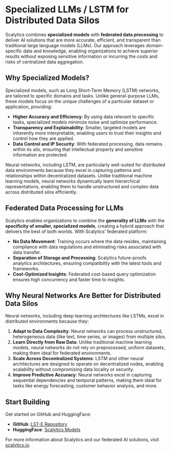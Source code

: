 # Specialized LLMs / LSTM for Distributed Data Silos

Scalytics combines **specialized models** with **federated data processing** to deliver AI solutions that are more accurate, efficient, and transparent than traditional large language models (LLMs). Our approach leverages domain-specific data and knowledge, enabling organizations to achieve superior results without exposing sensitive information or incurring the costs and risks of centralized data aggregation.

## Why Specialized Models?

Specialized models, such as Long Short-Term Memory (LSTM) networks, are tailored to specific domains and tasks. Unlike general-purpose LLMs, these models focus on the unique challenges of a particular dataset or application, providing:

- **Higher Accuracy and Efficiency**: By using data relevant to specific tasks, specialized models minimize noise and optimize performance.
- **Transparency and Explainability**: Smaller, targeted models are inherently more interpretable, enabling users to trust their insights and control how they are applied.
- **Data Control and IP Security**: With federated processing, data remains within its silo, ensuring that intellectual property and sensitive information are protected.

Neural networks, including LSTM, are particularly well-suited for distributed data environments because they excel in capturing patterns and relationships within decentralized datasets. Unlike traditional machine learning models, neural networks dynamically learn hierarchical representations, enabling them to handle unstructured and complex data across distributed silos efficiently.

## Federated Data Processing for LLMs

Scalytics enables organizations to combine the **generality of LLMs** with the **specificity of smaller, specialized models**, creating a hybrid approach that delivers the best of both worlds. With Scalytics’ federated platform:

- **No Data Movement**: Training occurs where the data resides, maintaining compliance with data regulations and eliminating risks associated with data transfer.
- **Separation of Storage and Processing**: Scalytics future-proofs analytics architectures, ensuring compatibility with the latest tools and frameworks.
- **Cost-Optimized Insights**: Federated cost-based query optimization ensures high concurrency and faster time to insights.

## Why Neural Networks Are Better for Distributed Data Silos

Neural networks, including deep learning architectures like LSTMs, excel in distributed environments because they:

1. **Adapt to Data Complexity**: Neural networks can process unstructured, heterogeneous data (like text, time series, or images) from multiple silos.
2. **Learn Directly from Raw Data**: Unlike traditional machine learning models, neural networks do not rely on preprocessed, uniform datasets, making them ideal for federated environments.
3. **Scale Across Decentralized Systems**: LSTM and other neural architectures are designed to operate on decentralized nodes, enabling scalability without compromising data locality or security.
4. **Improve Predictive Accuracy**: Neural networks excel in capturing sequential dependencies and temporal patterns, making them ideal for tasks like energy forecasting, customer behavior analysis, and more.

## Start Building

Get started on GitHub and HuggingFace:

- **GitHub**: [LST-E Repository](https://github.com/scalytics/LSTM-NNW/tree/main/LST-E)
- **HuggingFace**: [Scalytics Models](https://huggingface.co/scalytics)

For more information about Scalytics and our federated AI solutions, visit [scalytics.io](https://www.scalytics.io).
